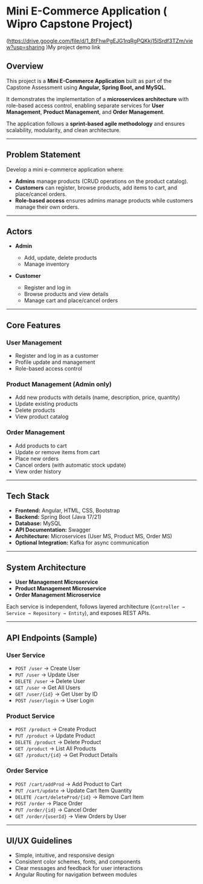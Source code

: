 # Mini E-Commerce Application ( Wipro Capstone Project)

(https://drive.google.com/file/d/1_8tFhwPgEJG1rqRgPQKkj15lSrdf3TZm/view?usp=sharing )My project demo link

## Overview

This project is a **Mini E-Commerce Application** built as part of the Capstone Assessment using **Angular, Spring Boot, and MySQL**.

It demonstrates the implementation of a **microservices architecture** with role-based access control, enabling separate services for **User Management**, **Product Management**, and **Order Management**.

The application follows a **sprint-based agile methodology** and ensures scalability, modularity, and clean architecture.

---

## Problem Statement

Develop a mini e-commerce application where:

* **Admins** manage products (CRUD operations on the product catalog).
* **Customers** can register, browse products, add items to cart, and place/cancel orders.
* **Role-based access** ensures admins manage products while customers manage their own orders.

---

## Actors

* **Admin**

  * Add, update, delete products
  * Manage inventory

* **Customer**

  * Register and log in
  * Browse products and view details
  * Manage cart and place/cancel orders

---

## Core Features

### User Management

* Register and log in as a customer
* Profile update and management
* Role-based access control

### Product Management (Admin only)

* Add new products with details (name, description, price, quantity)
* Update existing products
* Delete products
* View product catalog

### Order Management

* Add products to cart
* Update or remove items from cart
* Place new orders
* Cancel orders (with automatic stock update)
* View order history

---

## Tech Stack

* **Frontend:** Angular, HTML, CSS, Bootstrap
* **Backend:** Spring Boot (Java 17/21)
* **Database:** MySQL
* **API Documentation:** Swagger
* **Architecture:** Microservices (User MS, Product MS, Order MS)
* **Optional Integration:** Kafka for async communication

---

## System Architecture

* **User Management Microservice**
* **Product Management Microservice**
* **Order Management Microservice**

Each service is independent, follows layered architecture (`Controller → Service → Repository → Entity`), and exposes REST APIs.

---

## API Endpoints (Sample)

### User Service

* `POST /user` → Create User
* `PUT /user` → Update User
* `DELETE /user` → Delete User
* `GET /user` → Get All Users
* `GET /user/{id}` → Get User by ID
* `POST /user/login` → User Login

### Product Service

* `POST /product` → Create Product
* `PUT /product` → Update Product
* `DELETE /product` → Delete Product
* `GET /product` → List All Products
* `GET /product/{id}` → Get Product Details

### Order Service

* `POST /cart/addProd` → Add Product to Cart
* `PUT /cart/update` → Update Cart Item Quantity
* `DELETE /cart/deleteProd/{id}` → Remove Cart Item
* `POST /order` → Place Order
* `PUT /order/{id}` → Cancel Order
* `GET /order/{userId}` → View Orders by User

---

## UI/UX Guidelines

* Simple, intuitive, and responsive design
* Consistent color schemes, fonts, and components
* Clear messages and feedback for user interactions
* Angular Routing for navigation between modules


